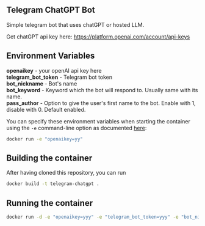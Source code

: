 ## Telegram ChatGPT Bot
Simple telegram bot that uses chatGPT or hosted LLM.

Get chatGPT api key here: https://platform.openai.com/account/api-keys

## Environment Variables  

**openaikey** - your openAI api key here <br> 
**telegram_bot_token** - Telegram bot token <br> 
**bot_nickname** - Bot's name <br> 
**bot_keyword** - Keyword which the bot will respond to. Usually same with its name. <br> 
**pass_author** - Option to give the user's first name to the bot. Enable with 1, disable with 0. Default enabled.<br> 

You can specify these environment variables when starting the container using the `-e` command-line option as documented
[here](https://docs.docker.com/engine/reference/run/#env-environment-variables):
```bash
docker run -e "openaikey=yy"
```

## Building the container

After having cloned this repository, you can run
```bash
docker build -t telegram-chatgpt .
```

## Running the container

```bash
docker run -d -e "openaikey=yyy" -e "telegram_bot_token=yyy" -e "bot_nickname=yyy" -e "bot_keyword=yyy" telegram-chatgpt

```
